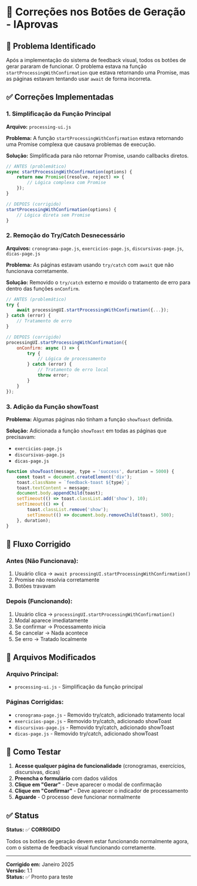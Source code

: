# 🔧 Correções nos Botões de Geração - IAprovas

## 🚨 Problema Identificado

Após a implementação do sistema de feedback visual, todos os botões de gerar pararam de funcionar. O problema estava na função `startProcessingWithConfirmation` que estava retornando uma Promise, mas as páginas estavam tentando usar `await` de forma incorreta.

## ✅ Correções Implementadas

### **1. Simplificação da Função Principal**

**Arquivo:** `processing-ui.js`

**Problema:** A função `startProcessingWithConfirmation` estava retornando uma Promise complexa que causava problemas de execução.

**Solução:** Simplificada para não retornar Promise, usando callbacks diretos.

```javascript
// ANTES (problemático)
async startProcessingWithConfirmation(options) {
    return new Promise((resolve, reject) => {
        // Lógica complexa com Promise
    });
}

// DEPOIS (corrigido)
startProcessingWithConfirmation(options) {
    // Lógica direta sem Promise
}
```

### **2. Remoção do Try/Catch Desnecessário**

**Arquivos:** `cronograma-page.js`, `exercicios-page.js`, `discursivas-page.js`, `dicas-page.js`

**Problema:** As páginas estavam usando `try/catch` com `await` que não funcionava corretamente.

**Solução:** Removido o `try/catch` externo e movido o tratamento de erro para dentro das funções `onConfirm`.

```javascript
// ANTES (problemático)
try {
    await processingUI.startProcessingWithConfirmation({...});
} catch (error) {
    // Tratamento de erro
}

// DEPOIS (corrigido)
processingUI.startProcessingWithConfirmation({
    onConfirm: async () => {
        try {
            // Lógica de processamento
        } catch (error) {
            // Tratamento de erro local
            throw error;
        }
    }
});
```

### **3. Adição da Função showToast**

**Problema:** Algumas páginas não tinham a função `showToast` definida.

**Solução:** Adicionada a função `showToast` em todas as páginas que precisavam:

- `exercicios-page.js`
- `discursivas-page.js`
- `dicas-page.js`

```javascript
function showToast(message, type = 'success', duration = 5000) {
    const toast = document.createElement('div');
    toast.className = `feedback-toast ${type}`;
    toast.textContent = message;
    document.body.appendChild(toast);
    setTimeout(() => toast.classList.add('show'), 10);
    setTimeout(() => {
        toast.classList.remove('show');
        setTimeout(() => document.body.removeChild(toast), 500);
    }, duration);
}
```

## 🔄 Fluxo Corrigido

### **Antes (Não Funcionava):**
1. Usuário clica → `await processingUI.startProcessingWithConfirmation()`
2. Promise não resolvia corretamente
3. Botões travavam

### **Depois (Funcionando):**
1. Usuário clica → `processingUI.startProcessingWithConfirmation()`
2. Modal aparece imediatamente
3. Se confirmar → Processamento inicia
4. Se cancelar → Nada acontece
5. Se erro → Tratado localmente

## 📁 Arquivos Modificados

### **Arquivo Principal:**
- `processing-ui.js` - Simplificação da função principal

### **Páginas Corrigidas:**
- `cronograma-page.js` - Removido try/catch, adicionado tratamento local
- `exercicios-page.js` - Removido try/catch, adicionado showToast
- `discursivas-page.js` - Removido try/catch, adicionado showToast  
- `dicas-page.js` - Removido try/catch, adicionado showToast

## 🧪 Como Testar

1. **Acesse qualquer página de funcionalidade** (cronogramas, exercícios, discursivas, dicas)
2. **Preencha o formulário** com dados válidos
3. **Clique em "Gerar"** - Deve aparecer o modal de confirmação
4. **Clique em "Confirmar"** - Deve aparecer o indicador de processamento
5. **Aguarde** - O processo deve funcionar normalmente

## ✅ Status

**Status:** ✅ **CORRIGIDO**

Todos os botões de geração devem estar funcionando normalmente agora, com o sistema de feedback visual funcionando corretamente.

---

**Corrigido em:** Janeiro 2025  
**Versão:** 1.1  
**Status:** ✅ Pronto para teste 